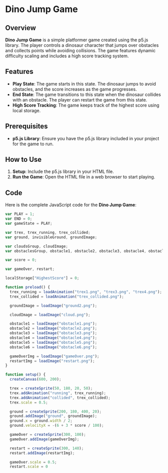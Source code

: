 # Dino Jump Game

## Overview

**Dino Jump Game** is a simple platformer game created using the p5.js library. The player controls a dinosaur character that jumps over obstacles and collects points while avoiding collisions. The game features dynamic difficulty scaling and includes a high score tracking system.

## Features

- **Play State**: The game starts in this state. The dinosaur jumps to avoid obstacles, and the score increases as the game progresses.
- **End State**: The game transitions to this state when the dinosaur collides with an obstacle. The player can restart the game from this state.
- **High Score Tracking**: The game keeps track of the highest score using local storage.

## Prerequisites

- **p5.js Library**: Ensure you have the p5.js library included in your project for the game to run.

## How to Use

1. **Setup**: Include the p5.js library in your HTML file.
2. **Run the Game**: Open the HTML file in a web browser to start playing.

## Code

Here is the complete JavaScript code for the **Dino Jump Game**:

```javascript
var PLAY = 1;
var END = 0;
var gameState = PLAY;

var trex, trex_running, trex_collided;
var ground, invisibleGround, groundImage;

var cloudsGroup, cloudImage;
var obstaclesGroup, obstacle1, obstacle2, obstacle3, obstacle4, obstacle5, obstacle6;

var score = 0;

var gameOver, restart;

localStorage["HighestScore"] = 0;

function preload() {
  trex_running = loadAnimation("trex1.png", "trex3.png", "trex4.png");
  trex_collided = loadAnimation("trex_collided.png");

  groundImage = loadImage("ground2.png");

  cloudImage = loadImage("cloud.png");

  obstacle1 = loadImage("obstacle1.png");
  obstacle2 = loadImage("obstacle2.png");
  obstacle3 = loadImage("obstacle3.png");
  obstacle4 = loadImage("obstacle4.png");
  obstacle5 = loadImage("obstacle5.png");
  obstacle6 = loadImage("obstacle6.png");

  gameOverImg = loadImage("gameOver.png");
  restartImg = loadImage("restart.png");
}

function setup() {
  createCanvas(600, 200);

  trex = createSprite(50, 180, 20, 50);
  trex.addAnimation("running", trex_running);
  trex.addAnimation("collided", trex_collided);
  trex.scale = 0.5;

  ground = createSprite(200, 180, 400, 20);
  ground.addImage("ground", groundImage);
  ground.x = ground.width / 2;
  ground.velocityX = -(6 + 3 * score / 100);

  gameOver = createSprite(300, 100);
  gameOver.addImage(gameOverImg);

  restart = createSprite(300, 140);
  restart.addImage(restartImg);

  gameOver.scale = 0.5;
  restart.scale = 0
